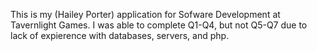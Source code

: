 This is my (Hailey Porter) application for Sofware Development at Tavernlight Games. I was able to complete Q1-Q4, but not Q5-Q7 due to lack of expierence with databases, servers, and php.

